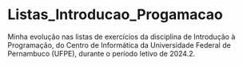 # Listas_Introducao_Progamacao
Minha evolução nas listas de exercícios da disciplina de Introdução à Programação, do Centro de Informática da Universidade Federal de Pernambuco (UFPE), durante o período letivo de 2024.2.
